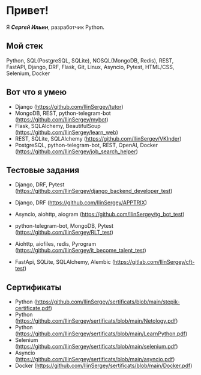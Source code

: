 # Привет!

Я ***Сергей Ильин***, разработчик Python.

## Мой стек

Python, SQL(PostgreSQL, SQLite), NOSQL(MongoDB, Redis), REST, FastAPI, Django, DRF, Flask, Git, Linux, Asyncio, Pytest, HTML/CSS, Selenium, Docker

## Вот что я умею

- Django (https://github.com/IlinSergey/tutor)
- MongoDB, REST, python-telegram-bot (https://github.com/IlinSergey/mybot)
- Flask, SQLAlchemy, BeautifulSoup (https://github.com/IlinSergey/learn_web)
- REST, SQLite, SQLAlchemy (https://github.com/IlinSergey/VKInder)
- PostgreSQL, python-telegram-bot, REST, OpenAI, Docker (https://github.com/IlinSergey/job_search_helper)


## Тестовые задания

- Django, DRF, Pytest (https://github.com/IlinSergey/django_backend_developer_test)

- Django, DRF (https://github.com/IlinSergey/APPTRIX)

- Asyncio, aiohttp, aiogram (https://github.com/IlinSergey/tg_bot_test)

- python-telegram-bot, MongoDB, Pytest (https://github.com/IlinSergey/RLT_test)

- Aiohttp, aiofiles, redis, Pyrogram (https://github.com/IlinSergey/it_become_talent_test)

- FastApi, SQLite, SQLAlchemy, Alembic (https://gitlab.com/IlinSergey/cft-test)


## Сертификаты

- Python (https://github.com/IlinSergey/sertificats/blob/main/stepik-certificate.pdf)
- Python (https://github.com/IlinSergey/sertificats/blob/main/Netology.pdf)
- Python (https://github.com/IlinSergey/sertificats/blob/main/LearnPython.pdf)
- Selenium (https://github.com/IlinSergey/sertificats/blob/main/selenium.pdf)
- Asyncio (https://github.com/IlinSergey/sertificats/blob/main/asyncio.pdf)
- Docker (https://github.com/IlinSergey/sertificats/blob/main/Docker.pdf)
